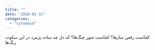 ```yaml
---
title: ""
date: "2020-01-31"
categories: 
  - "tytomood"
---
```


کجاست رقص سازها؟ کجاست شور چنگ‌ها؟ که دل چه ساده پژمرد در این سکوت رنگ‌ها
